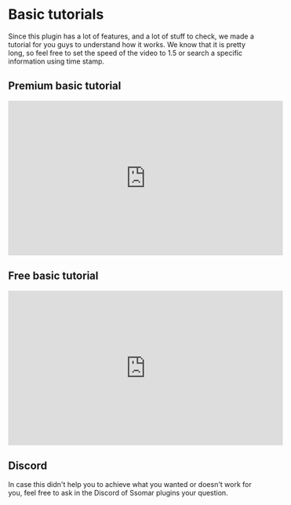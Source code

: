 # Basic tutorials

Since this plugin has a lot of features, and a lot of stuff to check, we made a tutorial for you guys to understand how it works. We know that it is pretty long, so feel free to set the speed of the video to 1.5 or search a specific information using time stamp.

## Premium basic tutorial

<iframe width="560" height="315" src="https://www.youtube.com/embed/I4eYrWWOyQk" frameborder="0" allow="accelerometer; autoplay; clipboard-write; encrypted-media; gyroscope; picture-in-picture" allowfullscreen></iframe>

## Free basic tutorial

<iframe width="560" height="315" src="https://www.youtube.com/embed/n1KZoeeuKmM" frameborder="0" allow="accelerometer; autoplay; clipboard-write; encrypted-media; gyroscope; picture-in-picture" allowfullscreen></iframe>

## Discord

In case this didn't help you to achieve what you wanted or doesn't work for you, feel free to ask in the Discord of Ssomar plugins your question.
